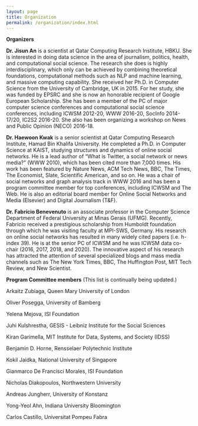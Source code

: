 ```yaml
---
layout: page
title: Organization
permalink: /organization/index.html
---
```


**Organizers**

**Dr. Jisun An** is a scientist at Qatar Computing Research Institute, HBKU. She is interested in doing data science in the area of journalism, politics, health, and computational social science. The research she does is highly interdisciplinary, which only can be achieved by combining theoretical foundations, computational methods such as NLP and machine learning, and massive computing capability. She received her Ph.D. in Computer Science from the University of Cambridge, UK in 2015. For her study, she was funded by EPSRC and she is now an honorable recipient of Google European Scholarship. She has been a member of the PC of major computer science conferences and computational social science conferences, including ICWSM 2012-20, WWW 2016-20, SocInfo 2014-17/20, IC2S2 2016-20. She also has been organizing a workshop on News and Public Opinion (NECO) 2016-18.

**Dr. Haewoon Kwak** is a senior scientist at Qatar Computing Research Institute, Hamad Bin Khalifa University.  He completed a Ph.D. in Computer Science at KAIST, studying structures and dynamics of online social networks.  He is a lead author of “What is Twitter, a social network or news media?” (WWW 2010), which has been cited more than 7,000 times.  His work has been featured by Nature News, ACM Tech News, BBC, The Times, The Economist, Slate, Scientific American, and so on.  He was a chair of social networks and graph analysis track in WWW 2016 and has been a program committee member for top conferences, including ICWSM and The Web.  He is also an editorial board member for Online Social Networks and Media (Elsevier) and Digital Journalism (T&F). 


**Dr. Fabrício Benevenuto** is an associate professor in the Computer Science Department of Federal University at Minas Gerais (UFMG). Recently, Fabrício received a prestigious scholarship from Humboldt foundation through which he was visiting faculty at MPI-SWS, Germany. His research on online social networks has resulted in many widely cited papers (i.e. h-index 39).   He is at the senior PC of ICWSM and he was ICWSM data co-chair (2016, 2017,  2018, and 2020). The innovative aspect of his research has attracted the attention of several specialized blogs and mass media channels such as The New York Times, BBC, The Huffington Post, MIT Tech Review, and New Scientist.



**Program Committee members** (This list is continually being updated.)

Arkaitz Zubiaga, Queen Mary University of London

Oliver Posegga, University of Bamberg 

Yelena Mejova, ISI Foundation 

Juhi Kulshrestha, GESIS - Leibniz Institute for the Social Sciences 

Kiran Garimella, MIT Institute for Data, Systems, and Society (IDSS) 

Benjamin D. Horne, Rensselaer Polytechnic Institute 

Kokil Jaidka, National University of Singapore

Gianmarco De Francisci Morales, ISI Foundation 

Nicholas Diakopoulos, Northwestern University

Andreas Jungherr, University of Konstanz

Yong-Yeol Ahn, Indiana University Bloomington 

Carlos Castillo, Universitat Pompeu Fabra





